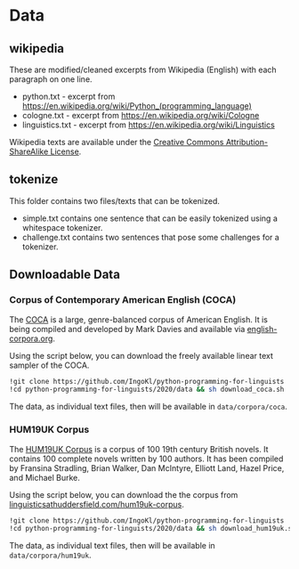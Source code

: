 # Data

## wikipedia

These are modified/cleaned excerpts from Wikipedia (English) with each paragraph on one line.

* python.txt - excerpt from https://en.wikipedia.org/wiki/Python_(programming_language)
* cologne.txt - excerpt from https://en.wikipedia.org/wiki/Cologne
* linguistics.txt - excerpt from https://en.wikipedia.org/wiki/Linguistics

Wikipedia texts are available under the [Creative Commons Attribution-ShareAlike License](https://en.wikipedia.org/wiki/Wikipedia:Text_of_Creative_Commons_Attribution-ShareAlike_3.0_Unported_License).

## tokenize

This folder contains two files/texts that can be tokenized.

* simple.txt contains one sentence that can be easily tokenized using a whitespace tokenizer.
* challenge.txt contains two sentences that pose some challenges for a tokenizer.

## Downloadable Data

### Corpus of Contemporary American English (COCA)

The [COCA](https://www.english-corpora.org/coca/) is a large, genre-balanced corpus of American English. It is being compiled and developed by Mark Davies and available via [english-corpora.org](https://www.english-corpora.org/).

Using the script below, you can download the freely available linear text sampler of the COCA.

```bash
!git clone https://github.com/IngoKl/python-programming-for-linguists
!cd python-programming-for-linguists/2020/data && sh download_coca.sh
```

The data, as individual text files, then will be available in `data/corpora/coca`.

### HUM19UK Corpus

The [HUM19UK Corpus](https://www.linguisticsathuddersfield.com/hum19uk-corpus) is a corpus of 100 19th century British novels. It contains 100 complete novels written by 100 authors. It has been compiled by Fransina Stradling, Brian Walker, Dan McIntyre, Elliott Land, Hazel Price, and Michael Burke.

Using the script below, you can download the the corpus from [linguisticsathuddersfield.com/hum19uk-corpus](https://www.linguisticsathuddersfield.com/hum19uk-corpus).

```bash
!git clone https://github.com/IngoKl/python-programming-for-linguists
!cd python-programming-for-linguists/2020/data && sh download_hum19uk.sh
```

The data, as individual text files, then will be available in `data/corpora/hum19uk`.
